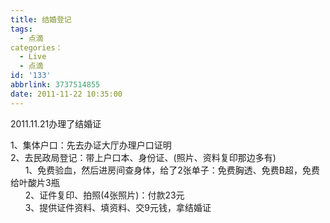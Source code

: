 ```yaml
---
title: 结婚登记
tags:
  - 点滴
categories：
  - Live
  - 点滴
id: '133'
abbrlink: 3737514855
date: 2011-11-22 10:35:00
---
```


2011.11.21办理了结婚证  
  
  
1、集体户口：先去办证大厅办理户口证明  
2、去民政局登记：带上户口本、身份证、(照片、资料复印那边多有)  
      1、免费验血，然后进房间查身体，给了2张单子：免费胸透、免费B超，免费给叶酸片3瓶  
      2、证件复印、拍照(4张照片)：付款23元  
      3、提供证件资料、填资料、交9元钱，拿结婚证